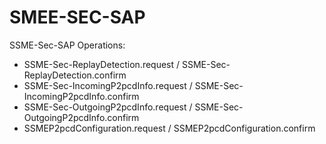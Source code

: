 # SMEE-SEC-SAP

SSME-Sec-SAP Operations:

- SSME-Sec-ReplayDetection.request / SSME-Sec-ReplayDetection.confirm
- SSME-Sec-IncomingP2pcdInfo.request / SSME-Sec-IncomingP2pcdInfo.confirm
- SSME-Sec-OutgoingP2pcdInfo.request / SSME-Sec-OutgoingP2pcdInfo.confirm
- SSMEP2pcdConfiguration.request / SSMEP2pcdConfiguration.confirm
